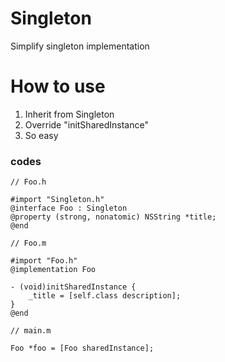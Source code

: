 # Singleton
Simplify singleton implementation

# How to use
1. Inherit from Singleton
2. Override "initSharedInstance"
3. So easy

### codes
```
// Foo.h

#import "Singleton.h"
@interface Foo : Singleton
@property (strong, nonatomic) NSString *title;
@end
```

```
// Foo.m

#import "Foo.h"
@implementation Foo

- (void)initSharedInstance {
    _title = [self.class description];
}
@end
```

```
// main.m

Foo *foo = [Foo sharedInstance];
```

